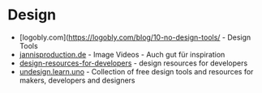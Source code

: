 # Design

- [logobly.com](https://logobly.com/blog/10-no-design-tools/ - Design Tools
- [jannisproduction.de](https://jannisproduction.de/) - Image Videos - Auch gut für inspiration
- [design-resources-for-developers](https://github.com/bradtraversy/design-resources-for-developers) - design resources for developers
- [undesign.learn.uno](https://undesign.learn.uno/) - Collection of free design tools and resources for makers, developers and designers
